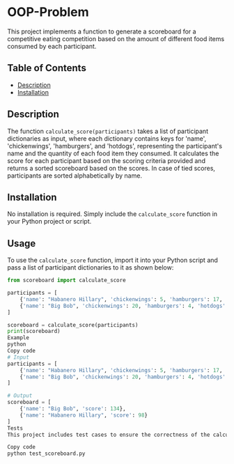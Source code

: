 # OOP-Problem

This project implements a function to generate a scoreboard for a competitive eating competition based on the amount of different food items consumed by each participant.

## Table of Contents

- [Description](#description)
- [Installation](#installation)

## Description

The function `calculate_score(participants)` takes a list of participant dictionaries as input, where each dictionary contains keys for 'name', 'chickenwings', 'hamburgers', and 'hotdogs', representing the participant's name and the quantity of each food item they consumed. It calculates the score for each participant based on the scoring criteria provided and returns a sorted scoreboard based on the scores. In case of tied scores, participants are sorted alphabetically by name.

## Installation

No installation is required. Simply include the `calculate_score` function in your Python project or script.

## Usage

To use the `calculate_score` function, import it into your Python script and pass a list of participant dictionaries to it as shown below:

```python
from scoreboard import calculate_score

participants = [
    {'name': "Habanero Hillary", 'chickenwings': 5, 'hamburgers': 17, 'hotdogs': 11},
    {'name': "Big Bob", 'chickenwings': 20, 'hamburgers': 4, 'hotdogs': 11}
]

scoreboard = calculate_score(participants)
print(scoreboard)
Example
python
Copy code
# Input
participants = [
    {'name': "Habanero Hillary", 'chickenwings': 5, 'hamburgers': 17, 'hotdogs': 11},
    {'name': "Big Bob", 'chickenwings': 20, 'hamburgers': 4, 'hotdogs': 11}
]

# Output
scoreboard = [
    {'name': "Big Bob", 'score': 134},
    {'name': "Habanero Hillary", 'score': 98}
]
Tests
This project includes test cases to ensure the correctness of the calculate_score function. To run the tests, execute the following command:

Copy code
python test_scoreboard.py
